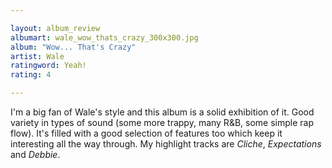 ```yaml
---

layout: album_review
albumart: wale_wow_thats_crazy_300x300.jpg
album: "Wow... That's Crazy"
artist: Wale
ratingword: Yeah!
rating: 4

---
```


I'm a big fan of Wale's style and this album is a solid exhibition of it. Good variety in types of sound (some more trappy, many R&B, some simple rap flow).  It's filled with a good selection of features too which keep it interesting all the way through. My highlight tracks are *Cliche*, *Expectations* and *Debbie*. 
